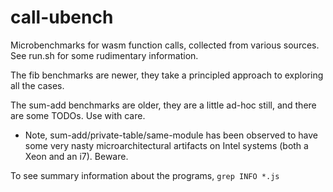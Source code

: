 # call-ubench

Microbenchmarks for wasm function calls, collected from various
sources.  See run.sh for some rudimentary information.

The fib benchmarks are newer, they take a principled approach to
exploring all the cases.

The sum-add benchmarks are older, they are a little ad-hoc still, and
there are some TODOs. Use with care.
* Note, sum-add/private-table/same-module has been observed to have some very nasty microarchitectural artifacts on Intel systems (both a Xeon and an i7).  Beware.

To see summary information about the programs, `grep INFO *.js`
